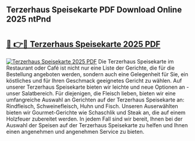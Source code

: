 ## Terzerhaus Speisekarte PDF Download Online 2025 ntPnd

# <h2><a href="http://gcc9xp7.nevu.top/?p=Terzerhaus+Speisekarte">🔗 👉🔴 Terzerhaus Speisekarte 2025 PDF</a></h2>

[![Terzerhaus Speisekarte 2025 PDF](https://i.imgur.com/dBaPXMq.png)](http://gcc9xp7.nevu.top/?p=Terzerhaus+Speisekarte)
Die Terzerhaus Speisekarte im Restaurant oder Café ist nicht nur eine Liste der Gerichte, die für die Bestellung angeboten werden, sondern auch eine Gelegenheit für Sie, ein köstliches und für Ihren Geschmack geeignetes Gericht zu wählen. Auf unserer Terzerhaus Speisekarte bieten wir leichte und neue Optionen an - unser Salatbereich. Für diejenigen, die Fleisch lieben, bieten wir eine umfangreiche Auswahl an Gerichten auf der Terzerhaus Speisekarte an: Rindfleisch, Schweinefleisch, Huhn und Fisch. Unseren Auserwählten bieten wir Gourmet-Gerichte wie Schaschlik und Steak an, die auf einem Holzfeuer zubereitet werden. In jedem Fall sind wir bereit, Ihnen bei der Auswahl der Speisen auf der Terzerhaus Speisekarte zu helfen und Ihnen einen angenehmen und angenehmen Service zu bieten.
